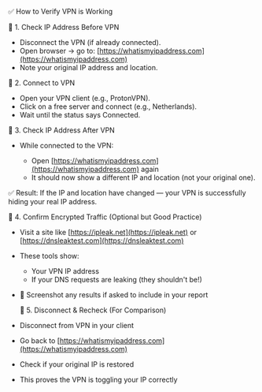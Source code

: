✅ How to Verify VPN is Working

 🔹 1. Check IP Address Before VPN

* Disconnect the VPN (if already connected).
* Open browser → go to: [https://whatismyipaddress.com](https://whatismyipaddress.com)
* Note your original IP address and location.


 🔹 2. Connect to VPN

* Open your VPN client (e.g., ProtonVPN).
* Click on a free server and connect (e.g., Netherlands).
* Wait until the status says Connected.


 🔹 3. Check IP Address After VPN

* While connected to the VPN:

  * Open [https://whatismyipaddress.com](https://whatismyipaddress.com) again
  * It should now show a different IP and location (not your original one).

✅ Result: If the IP and location have changed — your VPN is successfully hiding your real IP address.


 🔹 4. Confirm Encrypted Traffic (Optional but Good Practice)

* Visit a site like [https://ipleak.net](https://ipleak.net) or [https://dnsleaktest.com](https://dnsleaktest.com)
* These tools show:

  * Your VPN IP address
  * If your DNS requests are leaking (they shouldn't be!)
* 📸 Screenshot any results if asked to include in your report


  🔹  5. Disconnect & Recheck (For Comparison)

* Disconnect from VPN in your client
* Go back to [https://whatismyipaddress.com](https://whatismyipaddress.com)
* Check if your original IP is restored
* This proves the VPN is toggling your IP correctly

